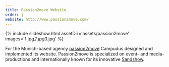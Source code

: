 ```yaml
---
title: Passion2move Website
order: j
website: http://www.passion2move.com/
---
```


{% include slideshow.html assetDir='assets/passion2move' images='1.jpg*2.jpg*3.jpg' %}

For the Munich-based agency [passion2move](http://www.passion2move.com/) Campudus designed and implemented its website. Passion2move is specialized on event- and media-productions and internationally known for its innovative [Sandshow](http://www.sandshow.de/).
